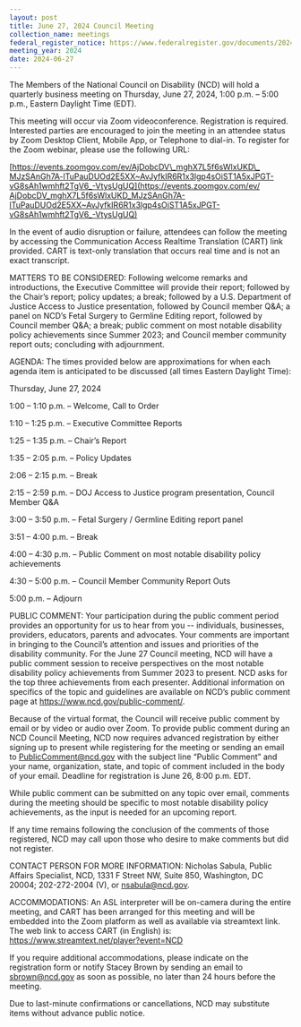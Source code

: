 ```yaml
---
layout: post
title: June 27, 2024 Council Meeting
collection_name: meetings
federal_register_notice: https://www.federalregister.gov/documents/2024/06/13/2024-13191/sunshine-act-meetings
meeting_year: 2024
date: 2024-06-27
---
```

The Members of the National Council on Disability (NCD) will hold a quarterly business meeting on Thursday, June 27, 2024, 1:00 p.m. – 5:00 p.m., Eastern Daylight Time (EDT).

This meeting will occur via Zoom videoconference. Registration is required. Interested parties are encouraged to join the meeting in an attendee status by Zoom Desktop Client, Mobile App, or Telephone to dial-in.  To register for the Zoom webinar, please use the following URL: 

[https://events.zoomgov.com/​ev/​AjDobcDV\_​mghX7L5f6sWlxUKD\_​MJzSAnGh7A-lTuPauDUOd2E5XX~AvJyfkIR6R1x3lgp4sOiST1A5xJPGT-vG8sAh1wmhft2TgV6_​-VtysUgUQ](https://events.zoomgov.com/​ev/​AjDobcDV_​mghX7L5f6sWlxUKD_​MJzSAnGh7A-lTuPauDUOd2E5XX~AvJyfkIR6R1x3lgp4sOiST1A5xJPGT-vG8sAh1wmhft2TgV6_​-VtysUgUQ)

In the event of audio disruption or failure, attendees can follow the meeting by accessing the Communication Access Realtime Translation (CART) link provided. CART is text-only translation that occurs real time and is not an exact transcript.

MATTERS TO BE CONSIDERED: Following welcome remarks and introductions, the Executive Committee will provide their report; followed by the Chair’s report; policy updates; a break; followed by a U.S. Department of Justice Access to Justice presentation, followed by Council member Q&A; a panel on NCD’s Fetal Surgery to Germline Editing report, followed by Council member Q&A; a break; public comment on most notable disability policy achievements since Summer 2023; and Council member community report outs; concluding with adjournment. 

AGENDA: The times provided below are approximations for when each agenda item is anticipated to be discussed (all times Eastern Daylight Time):

Thursday, June 27, 2024

1:00 – 1:10 p.m. – Welcome, Call to Order

1:10 – 1:25 p.m. – Executive Committee Reports 

1:25 – 1:35 p.m. – Chair’s Report

1:35 – 2:05 p.m. – Policy Updates 

2:06 – 2:15 p.m. – Break

2:15 – 2:59 p.m. – DOJ Access to Justice program presentation, Council Member Q&A

3:00 – 3:50 p.m. – Fetal Surgery / Germline Editing report panel

3:51 – 4:00 p.m. – Break

4:00 – 4:30 p.m. – Public Comment on most notable disability policy achievements

4:30 – 5:00 p.m. – Council Member Community Report Outs

5:00 p.m. – Adjourn

PUBLIC COMMENT: Your participation during the public comment period provides an opportunity for us to hear from you -- individuals, businesses, providers, educators, parents and advocates. Your comments are important in bringing to the Council’s attention and issues and priorities of the disability community. For the June 27 Council meeting, NCD will have a public comment session to receive perspectives on the most notable disability policy achievements from Summer 2023 to present. NCD asks for the top three achievements from each presenter. Additional information on specifics of the topic and guidelines are available on NCD’s public comment page at https://www.ncd.gov/public-comment/.

Because of the virtual format, the Council will receive public comment by email or by video or audio over Zoom. To provide public comment during an NCD Council Meeting, NCD now requires advanced registration by either signing up to present while registering for the meeting or sending an email to PublicComment@ncd.gov with the subject line “Public Comment” and your name, organization, state, and topic of comment included in the body of your email. Deadline for registration is June 26, 8:00 p.m. EDT. 

While public comment can be submitted on any topic over email, comments during the meeting should be specific to most notable disability policy achievements, as the input is needed for an upcoming report. 

If any time remains following the conclusion of the comments of those registered, NCD may call upon those who desire to make comments but did not register.

CONTACT PERSON FOR MORE INFORMATION: Nicholas Sabula, Public Affairs Specialist, NCD, 1331 F Street NW, Suite 850, Washington, DC 20004; 202-272-2004 (V), or nsabula@ncd.gov.

ACCOMMODATIONS:  An ASL interpreter will be on-camera during the entire meeting, and CART has been arranged for this meeting and will be embedded into the Zoom platform as well as available via streamtext link. The web link to access CART (in English) is: https://www.streamtext.net/player?event=NCD 

If you require additional accommodations, please indicate on the registration form or notify Stacey Brown by sending an email to sbrown@ncd.gov as soon as possible, no later than 24 hours before the meeting.

Due to last-minute confirmations or cancellations, NCD may substitute items without advance public notice.
